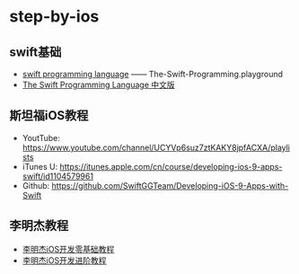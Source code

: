 
# step-by-ios

## swift基础

* [swift programming language](https://github.com/NorthFacing/step-by-ios/tree/swift-playgrounds) —— The-Swift-Programming.playground
* [The Swift Programming Language 中文版](http://wiki.jikexueyuan.com/project/swift/)

## 斯坦福iOS教程

  * YoutTube: https://www.youtube.com/channel/UCYVp6suz7ztKAKY8jpfACXA/playlists
  * iTunes U: https://itunes.apple.com/cn/course/developing-ios-9-apps-swift/id1104579961
  * Github: https://github.com/SwiftGGTeam/Developing-iOS-9-Apps-with-Swift

## 李明杰教程
* [李明杰iOS开发零基础教程](https://www.youtube.com/playlist?list=PLA6jHRjO5purcC9MBPX2b5CKQ3dNma5Yl)
* [李明杰iOS开发进阶教程](https://www.youtube.com/playlist?list=PLA6jHRjO5puqKjOYHWOYFSZgtMKuw7dWT)
